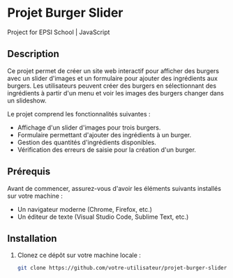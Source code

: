 # Projet Burger Slider
Project for EPSI School | JavaScript

## Description
Ce projet permet de créer un site web interactif pour afficher des burgers avec un slider d'images et un formulaire pour ajouter des ingrédients aux burgers. Les utilisateurs peuvent créer des burgers en sélectionnant des ingrédients à partir d'un menu et voir les images des burgers changer dans un slideshow.

Le projet comprend les fonctionnalités suivantes :
- Affichage d'un slider d'images pour trois burgers.
- Formulaire permettant d'ajouter des ingrédients à un burger.
- Gestion des quantités d'ingrédients disponibles.
- Vérification des erreurs de saisie pour la création d'un burger.

## Prérequis

Avant de commencer, assurez-vous d'avoir les éléments suivants installés sur votre machine :
- Un navigateur moderne (Chrome, Firefox, etc.)
- Un éditeur de texte (Visual Studio Code, Sublime Text, etc.)

## Installation

1. Clonez ce dépôt sur votre machine locale :
   ```bash
   git clone https://github.com/votre-utilisateur/projet-burger-slider.git
